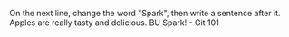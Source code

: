 On the next line, change the word "Spark", then write a sentence after it.
Apples are really tasty and delicious.
BU Spark! - Git 101

